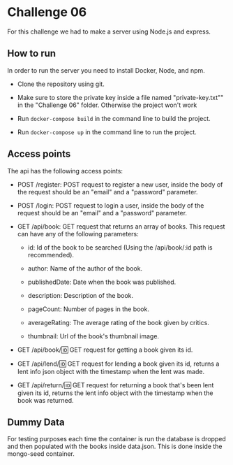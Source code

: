 # Challenge 06

For this challenge we had to make a server using Node.js and express.

## How to run

In order to run the server you need to install Docker, Node, and npm.

* Clone the repository using git.

* Make sure to store the private key inside a file named "private-key.txt"" in the "Challenge 06" folder. Otherwise the project won't work

* Run ```docker-compose build``` in the command line to build the project.

* Run ```docker-compose up``` in the command line to run the project.

## Access points

The api has the following access points:

* POST /register: POST request to register a new user, inside the body of the request should be an "email" and a "password" parameter.

* POST /login: POST request to login a user, inside the body of the request should be an "email" and a "password" parameter.

* GET /api/book: GET request that returns an array of books. This request can have any of the following parameters:

    * id: Id of the book to be searched (Using the /api/book/:id path is recommended).
    
    * author: Name of the author of the book.

    * publishedDate: Date when the book was published.
    
    * description: Description of the book.

    * pageCount: Number of pages in the book.

    * averageRating: The average rating of the book given by critics.

    * thumbnail: Url of the book's thumbnail image.

* GET /api/book/:id: GET request for getting a book given its id.

* GET /api/lend/:id: GET request for lending a book given its id, returns a lent info json object with the timestamp when the lent was made.

* GET /api/return/:id: GET request for returning a book that's been lent given its id, returns the lent info object with the timestamp when the book was returned.

## Dummy Data

For testing purposes each time the container is run the database is dropped and then populated with the books inside data.json. This is done inside the mongo-seed container.
